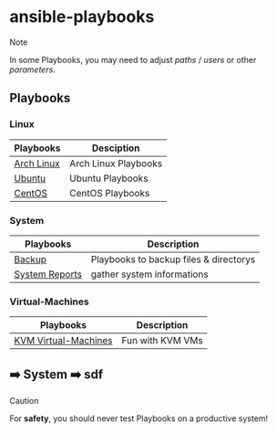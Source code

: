 # ansible-playbooks

> [!NOTE]
> In some Playbooks, you may need to adjust *paths* / *users* or other *parameters*.
## Playbooks
### Linux
| Playbooks | Desciption |
| --- | --- |
| [Arch Linux]() | Arch Linux Playbooks |
| [Ubuntu]() | Ubuntu Playbooks |
| [CentOS]() | CentOS Playbooks |
### System
| Playbooks | Description |
| --- | --- |
| [Backup](https://github.com/mrtoadie/ansible-playbooks/tree/main/backup) | Playbooks to backup files & directorys |
| [System Reports](https://github.com/mrtoadie/ansible-playbooks/tree/main/system_reports) | gather system informations |

### Virtual-Machines
| Playbooks | Description |
| --- | --- |
| [KVM Virtual-Machines](https://github.com/mrtoadie/ansible-playbooks/tree/main/virtual-machines-kvm) | Fun with KVM VMs |

:arrow_right: System
  :arrow_right: sdf
---

> [!CAUTION]
> For **safety**, you should never test Playbooks on a productive system!